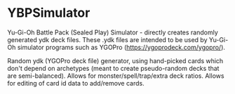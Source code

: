 # YBPSimulator
Yu-Gi-Oh Battle Pack (Sealed Play) Simulator - directly creates randomly generated ydk deck files. These .ydk files are intended to be used by Yu-Gi-Oh simulator programs such as YGOPro (https://ygoprodeck.com/ygopro/).

Random ydk (YGOPro deck file) generator, using hand-picked cards which don't depend on archetypes (meant to create pseudo-random decks that are semi-balanced).
Allows for monster/spell/trap/extra deck ratios.
Allows for editing of card id data to add/remove cards.
